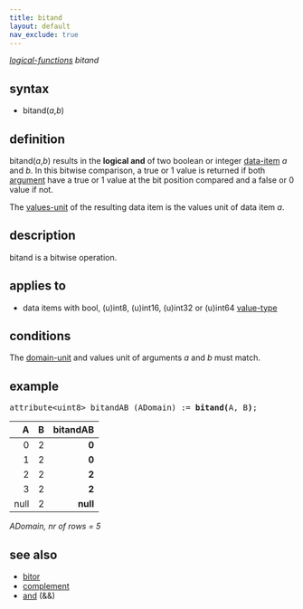 ```yaml
---
title: bitand
layout: default
nav_exclude: true
---
```

*[logical-functions](logical-functions) bitand*

## syntax

- bitand(*a*,*b*)

## definition

bitand(*a*,*b*) results in the **logical and** of two boolean or integer [data-item](data-item) *a* and *b*. In this bitwise comparison, a true or 1 value is returned if both [argument](argument) have a true or 1 value at the bit position compared and a false or 0 value if not.

The [values-unit](values-unit) of the resulting data item is the values  unit of data item *a*.

## description

bitand is a bitwise operation.

## applies to

- data items with bool, (u)int8, (u)int16, (u)int32 or (u)int64 [value-type](value-type)

## conditions

The [domain-unit](domain-unit) and values unit of arguments *a* and *b* must match.

## example

<pre>
attribute&lt;uint8&gt; bitandAB (ADomain) := <B>bitand(</B>A, B<B>)</B>;
</pre>

| A    | B   |**bitandAB**|
|-----:|----:|-----------:|
| 0    | 2   | **0**      |
| 1    | 2   | **0**      |
| 2    | 2   | **2**      |
| 3    | 2   | **2**      |
| null | 2   | **null**   |

*ADomain, nr of rows = 5*

## see also

- [bitor](bitor)
- [complement](complement)
- [and](and) (&&)